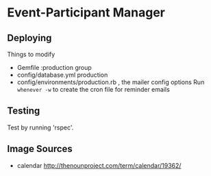 # Event-Participant Manager

## Deploying
Things to modify
* Gemfile :production group
* config/database.yml production
* config/environments/production.rb , the mailer config options
Run `whenever -w` to create the cron file for reminder emails


## Testing

Test by running 'rspec'.


## Image Sources
* calendar http://thenounproject.com/term/calendar/19362/